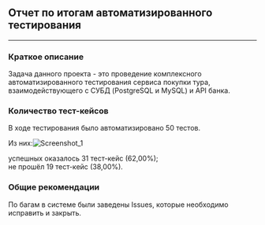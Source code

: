 ## Отчет по итогам автоматизированного тестирования
___
### Краткое описание
Задача данного проекта  - это проведение комплексного автоматизированного тестирования сервиса покупки тура, взаимодействующего с СУБД (PostgreSQL и MySQL) и API банка.


### Количество тест-кейсов
В ходе тестирования было автоматизировано 50 тестов.

Из них:![Screenshot_1](https://user-images.githubusercontent.com/104633757/233910868-0603e0bd-e358-47e8-aeed-9454d37a00e7.jpg)


успешных оказалось 31 тест-кейс (62,00%);  
не прошёл 19 тест-кейс (38,00%).

### Общие рекомендации
По багам в системе были заведены Issues, которые необходимо исправить и закрыть.
